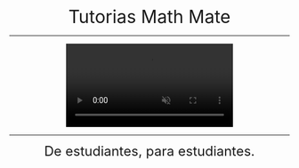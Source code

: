 # 

<div style="text-align: center; font-size: 32px;">
Tutorias Math Mate
</div>


---

<div style="text-align: center;">
    <video autoplay muted playsinline>
        <source src="logo.mp4" type="video/mp4">
        navvvv
    </video>
</div>

---

<div style="text-align: center; font-size: 24px;">
De estudiantes, para estudiantes.
</div>



